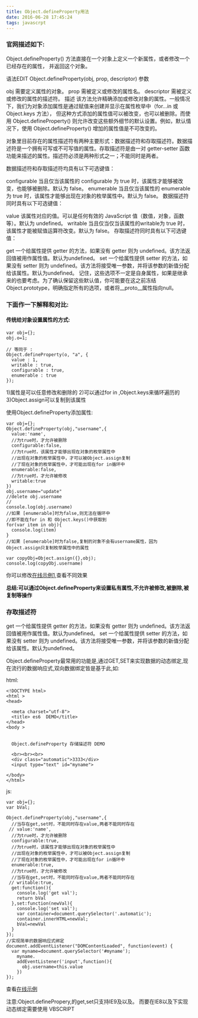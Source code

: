 ```yaml
---
title: Object.defineProperty用法
date: 2016-06-28 17:45:24
tags: javascrpt
---
```


### 官网描述如下:
Object.defineProperty() 方法直接在一个对象上定义一个新属性，或者修改一个已经存在的属性， 并返回这个对象。

语法EDIT
Object.defineProperty(obj, prop, descriptor)
参数

obj
需要定义属性的对象。
prop
需被定义或修改的属性名。
descriptor
需被定义或修改的属性的描述符。
描述
该方法允许精确添加或修改对象的属性。一般情况下，我们为对象添加属性是通过赋值来创建并显示在属性枚举中（for...in 或 Object.keys 方法）， 但这种方式添加的属性值可以被改变，也可以被删除。而使用 Object.defineProperty() 则允许改变这些额外细节的默认设置。例如，默认情况下，使用  Object.defineProperty() 增加的属性值是不可改变的。

对象里目前存在的属性描述符有两种主要形式：数据描述符和存取描述符。数据描述符是一个拥有可写或不可写值的属性。存取描述符是由一对 getter-setter 函数功能来描述的属性。描述符必须是两种形式之一；不能同时是两者。

数据描述符和存取描述符均具有以下可选键值：

configurable
当且仅当该属性的 configurable 为 true 时，该属性才能够被改变，也能够被删除。默认为 false。
enumerable
当且仅当该属性的 enumerable 为 true 时，该属性才能够出现在对象的枚举属性中。默认为 false。
数据描述符同时具有以下可选键值：

value
该属性对应的值。可以是任何有效的 JavaScript 值（数值，对象，函数等）。默认为 undefined。
writable
当且仅当仅当该属性的writable为 true 时，该属性才能被赋值运算符改变。默认为 false。
存取描述符同时具有以下可选键值：

get
一个给属性提供 getter 的方法，如果没有 getter 则为 undefined。该方法返回值被用作属性值。默认为undefined。
set
一个给属性提供 setter 的方法，如果没有 setter 则为 undefined。该方法将接受唯一参数，并将该参数的新值分配给该属性。默认为undefined。
记住，这些选项不一定是自身属性，如果是继承来的也要考虑。为了确认保留这些默认值，你可能要在这之前冻结Object.prototype，明确指定所有的选项，或者将__proto__属性指向null。



### 下面作一下解释和对比:

#### 传统给对象设置属性的方式:

    var obj={};
    obj.o=1;

    // 等同于 :
    Object.defineProperty(o, "a", {
      value : 1,
      writable : true,
      configurable : true,
      enumerable : true
    });


1)属性是可以任意修改和删除的
2)可以通过for in ,Object.keys来循环遍历的
3)Object.assign可以复制到该属性


使用Object.defineProperty添加属性:

    var obj={};
    Object.defineProperty(obj,"username",{
      value:'name',
      //为true时，才允许被删除
      configurable:false,
      //为true时，该属性才能够出现在对象的枚举属性中
      //出现在对象的枚举属性中，才可以被Object.assign复制
      //了现在对象的枚举属性中，才可能出现在for in循环中
      enumerable:false,
      //为true时，才允许被修改
      writable:true
    })
    obj.username="update"
    //delete obj.username
    //
    console.log(obj.username)
    //如果 [enumerable]时为false,则无法在循环中
    //即不能在for in 和 Object.keys()中获取到
    for(var item in obj){
      console.log(item)
    }
    //如果 [enumerable]时为false,复制的对象不会有username属性，因为 Object.assign只复制枚举属性中的属性
    
    var copyObj=Object.assign({},obj);
    console.log(copyObj.username)


你可以修改<a class="jsbin-embed" href="http://jsbin.com/yaduxa/embed?html,js,console">在线示例1</a>,查看不同效果

 
 
**总结:可以通过Object.defineProperty来设置私有属性,不允许被修改,被删除,被复制等操作**

### 存取描述符

get
一个给属性提供 getter 的方法，如果没有 getter 则为 undefined。该方法返回值被用作属性值。默认为undefined。
set
一个给属性提供 setter 的方法，如果没有 setter 则为 undefined。该方法将接受唯一参数，并将该参数的新值分配给该属性。默认为undefined。

Object.defineProperty最常用的功能是,通过GET,SET来实现数据的动态绑定,现在流行的数据响应式,双向数据绑定皆是基于此,如:

html:

    <!DOCTYPE html>
    <html >
    <head>

      <meta charset="utf-8">
      <title> es6  DEMO</title>
    </head>
    <body >


      Object.defineProperty 存储描述符 DEMO

      <br><br><br>
      <div class="automatic">3333</div>
      <input type="text" id="myname">

    </body>
    </html>


js:

    var obj={};
    var bVal;

    Object.defineProperty(obj,"username",{
      //当存在get,set时，不能同时存在value,两者不能同时存在
     // value:'name',
      //为true时，才允许被删除
      configurable:true,
      //为true时，该属性才能够出现在对象的枚举属性中
      //出现在对象的枚举属性中，才可以被Object.assign复制
      //了现在对象的枚举属性中，才可能出现在for in循环中
      enumerable:true,
      //为true时，才允许被修改
      //当存在get,set时，不能同时存在value,两者不能同时存在
     // writable:true,
      get:function(){
        console.log('get val');
        return bVal
      },set:function(newVal){
        console.log('set val');
        var container=document.querySelector('.automatic');
        container.innerHTML=newVal;
        bVal=newVal
      }
    });
    //实现简单的数据响应式绑定
    document.addEventListener("DOMContentLoaded", function(event) {
      var myname=document.querySelector('#myname');
        myname.
        addEventListener('input',function(){
          obj.username=this.value
        })
    });



查看<a class="jsbin-embed" href="http://jsbin.com/yimezug/embed?html,js,console,output">在线示例</a>

注意:Object.definePropery,的get,set只支持IE9及以及。
而要在IE8以及下实现动态绑定需要使用 VBSCRIPT


